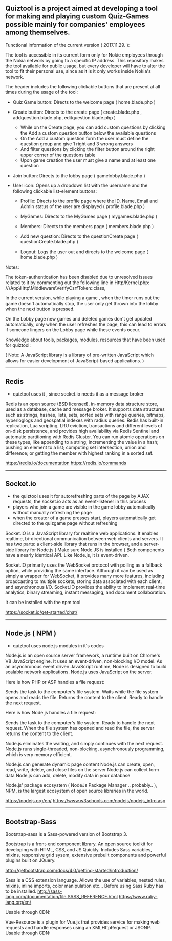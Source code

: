 Quiztool is a project aimed at developing a tool for making and playing custom Quiz-Games possible mainly for companies' employees among themselves.
----------------------------


Functional information of the current version ( 2017.11.29. ):

The tool is accessible in its current form only for Nokie employees through the Nokia network by going to a specific IP address. This repository makes the tool available for public usage, but every developer will have to alter the tool to fit their personal use, since as it is it only works inside Nokia's network.

The header includes the following clickable buttons that are present at all times during the usage of the tool: 

- Quiz Game button: Directs to the welcome page 
( home.blade.php )

- Create button: Directs to the create page 
( create.blade.php , addquestion.blade.php, editquestion.blade.php )
	- While on the Create page, you can add custom questions by clicking the Add a custom question button below the available questions	
	- On the Add a custom question form the user must define the question group and give 1 right and 3 wrong answers
	- And filter questions by clicking the filter button around the right upper corner of the questions table
	- Upon game creation the user must give a name and at least one question
	

- Join button: Directs to the lobby page 
( gamelobby.blade.php )

- User icon: Opens up a dropdown list with the username and the following clickable list-element buttons:

	- Profile: Directs to the profile page where the ID, Name, Email and Admin status of the user are displayed 
	( profile.blade.php )
	
	- MyGames: Directs to the MyGames page 
	( mygames.blade.php )
	
	- Members: Directs to the members page 
	( members.blade.php )
	
	- Add new question: Directs to the questionCreate page
	( questionCreate.blade.php )
	
	- Logout: Logs the user out and directs to the welcome page
	( home.blade.php )
	
	
	

Notes:

The token-authentication has been disabled due to unresolved issues related to it by commenting out the 
following line in Http/Kernel.php:  //\App\Http\Middleware\VerifyCsrfToken::class,

In the current version, while playing a game , when the timer runs out the game doesn't automatically stop, 
the user only get thrown into the lobby when the next button is pressed.

On the Lobby page new games and deleted games don't get updated automatically, only when the user refreshes the page, 
this can lead to errors if someone lingers on the Lobby page while these events occur.




Knowledge about tools, packages, modules, resources that have been used for quiztool:

(  Note: A JavaScript library is a library of pre-written JavaScript which allows for easier development of JavaScript-based applications. )

----------------------------
Redis
----------------------------
- quiztool uses it , since socket.io needs it as a message broker


Redis is an open source (BSD licensed), in-memory data structure store, used as a database, 
cache and message broker. It supports data structures such as strings, hashes, lists, sets, 
sorted sets with range queries, bitmaps, hyperloglogs and geospatial indexes with radius queries. 
Redis has built-in replication, Lua scripting, LRU eviction, transactions and different levels of on-disk persistence, 
and provides high availability via Redis Sentinel and automatic partitioning with Redis Cluster.
You can run atomic operations on these types, like appending to a string; incrementing the value in a hash; pushing an element to a list; 
computing set intersection, union and difference; or getting the member with highest ranking in a sorted set.

https://redis.io/documentation
https://redis.io/commands


----------------------------
Socket.io 
----------------------------
 - the quiztool uses it for autorefreshing parts of the page by AJAX requests, the socket.io acts as an event-listener in this process
 - players who join a game are visible in the game lobby automatically without manually refreshing the page
 - when the creator of a game presses start, players automatically get directed to the quizgame page without refreshing

Socket.IO is a JavaScript library for realtime web applications. 
It enables realtime, bi-directional communication between web clients and servers. 
It has two parts: a client-side library that runs in the browser, and a server-side library for Node.js ( Make sure Node.JS is installed ) 
Both components have a nearly identical API. Like Node.js, it is event-driven.

Socket.IO primarily uses the WebSocket protocol with polling as a fallback option, while providing the same interface. 
Although it can be used as simply a wrapper for WebSocket, it provides many more features, including broadcasting to 
multiple sockets, storing data associated with each client, and asynchronous I/O. 
Socket.IO provides the ability to implement real-time analytics, binary streaming, instant messaging, and document collaboration.

It can be installed with the npm tool

https://socket.io/get-started/chat/


----------------------------
Node.js ( NPM )
----------------------------
- quiztool uses node.js modules in it's codes


Node.js is an open source server framework, a runtime built on Chrome's V8 JavaScript engine. It uses an event-driven, non-blocking I/O model. 
As an asynchronous event driven JavaScript runtime, Node is designed to build scalable network applications. 
Node.js uses JavaScript on the server.


Here is how PHP or ASP handles a file request:

Sends the task to the computer's file system.
Waits while the file system opens and reads the file.
Returns the content to the client.
Ready to handle the next request.

Here is how Node.js handles a file request:

Sends the task to the computer's file system.
Ready to handle the next request.
When the file system has opened and read the file, the server returns the content to the client.

Node.js eliminates the waiting, and simply continues with the next request.
Node.js runs single-threaded, non-blocking, asynchronously programming, which is very memory efficient.

Node.js can generate dynamic page content
Node.js can create, open, read, write, delete, and close files on the server
Node.js can collect form data
Node.js can add, delete, modify data in your database

Node.js' package ecosystem ( NodeJs Package Manager .. probably.. ), NPM, is the largest ecosystem of open source libraries in the world.

https://nodejs.org/en/
https://www.w3schools.com/nodejs/nodejs_intro.asp


----------------------------
Bootstrap-Sass
----------------------------

Bootstrap-sass is a Sass-powered version of Bootstrap 3. 

Bootstrap is a front-end component library. 
An open source toolkit for developing with HTML, CSS, and JS Quickly. 
Includes Sass variables, mixins, responsive grid sysem, extensive prebuilt 
components and powerful plugins built on JQuery.

http://getbootstrap.com/docs/4.0/getting-started/introduction/

Sass is a CSS extension language. Allows the use of variables, nested rules, 
mixins, inline imports, color manipulation etc...
Before using Sass Ruby has to be installed.
http://sass-lang.com/documentation/file.SASS_REFERENCE.html
https://www.ruby-lang.org/en/

Usable through CDN:
<script src="https://maxcdn.bootstrapcdn.com/bootstrap/3.3.7/js/bootstrap.min.js</script>
<script src="https://maxcdn.bootstrapcdn.com/bootstrap/3.3.7/css/bootstrap.min.css</script>

----------------------------
Gulp
----------------------------

Gulp solves the problem of repetition.
Gulp is a javascript TASK RUNNER that lets you automate tasks such as:
-Bundling and minifying libraries and stylesheets.
-Refreshing your browser when you save a file.
-Quickly running unit tests
-Running code analysis
-Less/Sass to CSS compilation
-Copying modified files to an output directory

API	       	-	Purpose
gulp.task	-	Define a task
gulp.src	-	Read files in
gulp.dest	-	Write files out
gulp.watch	-	Watch files for changes

http://brandonclapp.com/what-is-gulp-js-and-why-use-it/
https://scotch.io/tutorials/automate-your-tasks-easily-with-gulp-js

----------------------------
Laravel Elixir
----------------------------

A TASK RUNNER built as a wrapper around Gulp / built on top of Gulp.
Laravel Elixir provides a clean, fluent API for defining basic Gulp tasks for your Laravel application.
Elixir supports common CSS and JavaScript pre-processors like Sass and Webpack. 
Using method chaining, Elixir allows you to fluently define your asset pipeline.
One could define their own gulp tasks and add it to elixir.

https://laravel.com/docs/5.3/elixir

----------------------------
jQuery
----------------------------

jQuery is a fast, small, and feature-rich JavaScript library. 
It makes things like HTML document traversal and manipulation, event handling, 
animation, and Ajax much simpler with an easy-to-use API 
that works across a multitude of browsers.

https://jquery.com/     ( A Brief Look after the middle of the page should contain useful examples about it's usage )

----------------------------
Lodash 
- the quiztool includes Lodash but doesn't actually use it
----------------------------

A modern JavaScript utility library delivering modularity, performance & extras. 
Lodash makes JavaScript easier by taking the hassle out of working with arrays, numbers, objects, strings, etc.

Lodash’s modular methods are great for:
-Iterating arrays, objects, & strings
-Manipulating & testing values
-Creating composite functions

In other words Lodash is a JavaScript library which   provides utility functions / has a group of general purpose utilities 
for common programming tasks.

https://lodash.com/
https://en.wikipedia.org/wiki/Lodash

----------------------------
Vue
- the quiztool includes Lodash but doesn't actually use it
----------------------------

Vue is a progressive framework for building user interfaces. 
Unlike other monolithic frameworks, Vue is designed from the ground up to be incrementally adoptable. 
The core library is focused on the view layer only, and is easy to pick up and integrate with other libraries or existing projects. 
Also perfectly capable of powering sophisticated Single-Page Applications 
when used in combination with modern tooling and supporting libraries.

https://vuejs.org/v2/guide/index.html

Usable through CDN:
<script src="https://cdn.jsdelivr.net/npm/vue</script>

Vue-Resource is a plugin for Vue.js that provides service for making web requests
and handle responses using an XMLHttpRequest or JSONP.
Usable through CDN:
<script src="https://cdn.jsdelivr.net/npm/vue-resource@1.3.4"></script>






